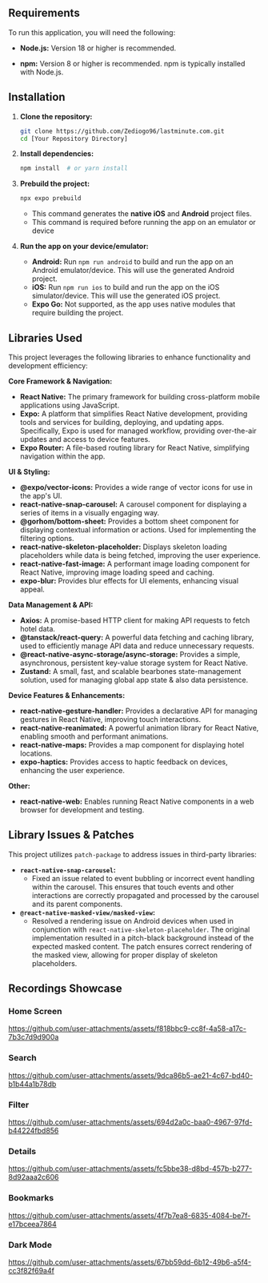 ## Requirements

To run this application, you will need the following:

-   **Node.js:** Version 18 or higher is recommended.

-   **npm:** Version 8 or higher is recommended. npm is typically installed with Node.js.

## Installation

1.  **Clone the repository:**

    ```bash
    git clone https://github.com/Zediogo96/lastminute.com.git
    cd [Your Repository Directory]
    ```

2.  **Install dependencies:**

    ```bash
    npm install  # or yarn install
    ```

3.  **Prebuild the project:**

    ```bash
    npx expo prebuild
    ```

    -   This command generates the **native iOS** and **Android** project files.
    -   This command is required before running the app on an emulator or device

4.  **Run the app on your device/emulator:**

    -   **Android:** Run `npm run android` to build and run the app on an Android emulator/device. This will use the generated Android project.
    -   **iOS:** Run `npm run ios` to build and run the app on the iOS simulator/device. This will use the generated iOS project.
    -   **Expo Go:** Not supported, as the app uses native modules that require building the project.

## Libraries Used

This project leverages the following libraries to enhance functionality and development efficiency:

**Core Framework & Navigation:**

-   **React Native:** The primary framework for building cross-platform mobile applications using JavaScript.
-   **Expo:** A platform that simplifies React Native development, providing tools and services for building, deploying, and updating apps. Specifically, Expo is used for managed workflow, providing over-the-air updates and access to device features.
-   **Expo Router:** A file-based routing library for React Native, simplifying navigation within the app.

**UI & Styling:**

-   **@expo/vector-icons:** Provides a wide range of vector icons for use in the app's UI.
-   **react-native-snap-carousel:** A carousel component for displaying a series of items in a visually engaging way.
-   **@gorhom/bottom-sheet:** Provides a bottom sheet component for displaying contextual information or actions. Used for implementing the filtering options.
-   **react-native-skeleton-placeholder:** Displays skeleton loading placeholders while data is being fetched, improving the user experience.
-   **react-native-fast-image:** A performant image loading component for React Native, improving image loading speed and caching.
-   **expo-blur:** Provides blur effects for UI elements, enhancing visual appeal.

**Data Management & API:**

-   **Axios:** A promise-based HTTP client for making API requests to fetch hotel data.
-   **@tanstack/react-query:** A powerful data fetching and caching library, used to efficiently manage API data and reduce unnecessary requests.
-   **@react-native-async-storage/async-storage:** Provides a simple, asynchronous, persistent key-value storage system for React Native.
-   **Zustand:** A small, fast, and scalable bearbones state-management solution, used for managing global app state & also data persistence.

**Device Features & Enhancements:**

-   **react-native-gesture-handler:** Provides a declarative API for managing gestures in React Native, improving touch interactions.
-   **react-native-reanimated:** A powerful animation library for React Native, enabling smooth and performant animations.
-   **react-native-maps:** Provides a map component for displaying hotel locations.
-   **expo-haptics:** Provides access to haptic feedback on devices, enhancing the user experience.

**Other:**

-   **react-native-web:** Enables running React Native components in a web browser for development and testing.

## Library Issues & Patches

This project utilizes `patch-package` to address issues in third-party libraries:

-   **`react-native-snap-carousel`:**
    -   Fixed an issue related to event bubbling or incorrect event handling within the carousel. This ensures that touch events and other interactions are correctly propagated and processed by the carousel and its parent components.
-   **`@react-native-masked-view/masked-view`:**
    -   Resolved a rendering issue on Android devices when used in conjunction with `react-native-skeleton-placeholder`. The original implementation resulted in a pitch-black background instead of the expected masked content. The patch ensures correct rendering of the masked view, allowing for proper display of skeleton placeholders.

## Recordings Showcase

### Home Screen

https://github.com/user-attachments/assets/f818bbc9-cc8f-4a58-a17c-7b3c7d9d900a

### Search 

https://github.com/user-attachments/assets/9dca86b5-ae21-4c67-bd40-b1b44a1b78db

### Filter

https://github.com/user-attachments/assets/694d2a0c-baa0-4967-97fd-b44224fbd856

### Details

https://github.com/user-attachments/assets/fc5bbe38-d8bd-457b-b277-8d92aaa2c606

### Bookmarks

https://github.com/user-attachments/assets/4f7b7ea8-6835-4084-be7f-e17bceea7864

### Dark Mode

https://github.com/user-attachments/assets/67bb59dd-6b12-49b6-a5f4-cc3f82f69a4f





